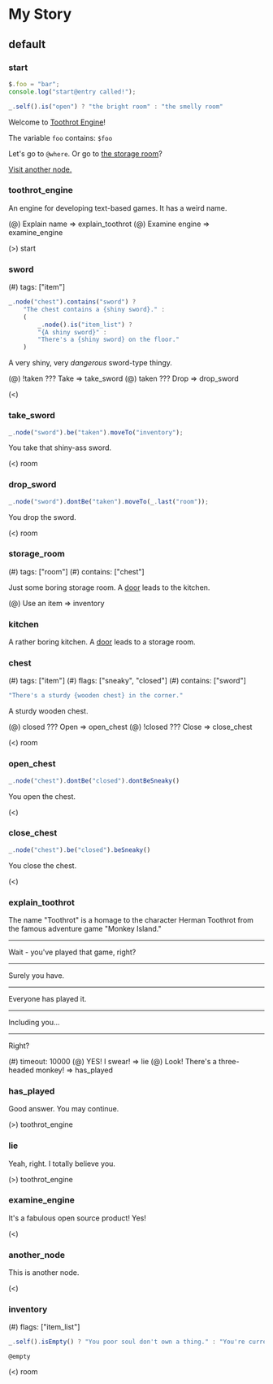# My Story


## default

### start

```js @entry
$.foo = "bar";
console.log("start@entry called!");
```

```js @where
_.self().is("open") ? "the bright room" : "the smelly room"
```

Welcome to [Toothrot Engine](#toothrot_engine)!

The variable `foo` contains: `$foo`

Let's go to `@where`. Or go to [the storage room](#storage_room)?

[Visit another node.](#another_node)


### toothrot_engine

An engine for developing text-based games. It has a weird name.

(@) Explain name   => explain_toothrot
(@) Examine engine => examine_engine

(>) start


### sword

(#) tags: ["item"]

```js @brief
_.node("chest").contains("sword") ?
    "The chest contains a {shiny sword}." :
    (
        _.node().is("item_list") ?
        "{A shiny sword}" :
        "There's a {shiny sword} on the floor."
    )
```

A very shiny, very *dangerous* sword-type thingy.

(@) !taken ??? Take => take_sword
(@) taken  ??? Drop => drop_sword

(<)

### take_sword

```js @entry
_.node("sword").be("taken").moveTo("inventory");
```

You take that shiny-ass sword.

(<) room


### drop_sword

```js @entry
_.node("sword").dontBe("taken").moveTo(_.last("room"));
```

You drop the sword.

(<) room


### storage_room

(#) tags: ["room"]
(#) contains: ["chest"]

Just some boring storage room. A [door](#kitchen) leads to the kitchen.

(@) Use an item => inventory


### kitchen

A rather boring kitchen. A [door](#storage_room) leads to a storage room.


### chest

(#) tags: ["item"]
(#) flags: ["sneaky", "closed"]
(#) contains: ["sword"]

```js @brief
"There's a sturdy {wooden chest} in the corner."
```

A sturdy wooden chest.

(@) closed  ??? Open  => open_chest
(@) !closed ??? Close => close_chest

(<) room


### open_chest

```js @entry
_.node("chest").dontBe("closed").dontBeSneaky()
```

You open the chest.

(<)


### close_chest

```js @entry
_.node("chest").be("closed").beSneaky()
```

You close the chest.

(<)


### explain_toothrot

The name "Toothrot" is a homage to the character Herman Toothrot from the famous
adventure game "Monkey Island."
***
Wait - you've played that game, right?
***
Surely you have.
***
Everyone has played it.
***
Including you...
***
Right?

(#) timeout: 10000
(@) YES! I swear! => lie
(@) Look! There's a three-headed monkey! => has_played


### has_played

Good answer. You may continue.

(>) toothrot_engine


### lie

Yeah, right. I totally believe you.

(>) toothrot_engine


### examine_engine

It's a fabulous open source product! Yes!

(<)


### another_node

This is another node.

(<)


### inventory

(#) flags: ["item_list"]

```js @empty
_.self().isEmpty() ? "You poor soul don't own a thing." : "You're currently carrying:"
```

`@empty`

(<) room

